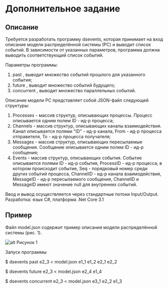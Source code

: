 # Дополнительное задание

## Описание

Требуется разработать программу dsevents, которая принимает на вход описание
модели распределённой системы (РС) и выводит список событий. В зависимости от
указанных параметров, программа должна выводить соответствующий список событий.

Параметры программы:

1. past <EventID>, выводит множество событий прошлого для указанного события;
2. future <EveentID>, выводит множество событий будущего;
3. concurrent <EventID>, выводит множество параллельных событий.

Описание модели РС представляет собой JSON-файл следующей структуры:

1. Processes - массив структур, описывающих процессы.
   Процесс описывается одним полем ID - ид-р процесса;
2. Channels - массив структур, описывающих каналы взаимодействия.
   Канал описывается полями "ID" - ид-р канала,
   From - ид-р процесса отправителя,
   To - ид-р процесса получателя;
3. Messages - массив структур, описывающих пересылаемые сообщения.
   Сообщение описывается одним полем ID - ид-р сообщения;
4. Events - массив структур, описывающих события.
   Событие описывается полями ID - ид-р события,
   ProcessID - ид-р процесса, в котором происходит событие,
   Seq - порядковый номер среди других событий процесса,
   ChannelID - ид-р канала взаимодействия,
   MessageID - ид-р пересылаемого сообщения,
   ChannelID и MessageID имеют значение null для внутренних событий.

Ввод и вывод осуществляется через стандартные потоки Input/Output.
Разработка: язык C#, платформа .Net Core 3.1

## Пример

Файл model.json содержит пример описания модели распределённой системы (рис. 1).

![alt Рисунок 1](https://github.com/vkuzn/dsevents/blob/master/diagram.gif?raw=true)

Запуск программы

\$ dsevents past e2_3 < model.json
e1_1 e1_2 e2_1 e2_2

\$ dsevents future e2_3 < model.json
e2_4 e1_4

\$ dsevents concurrent e2_3 < model.json
e3_1 e2_2 e1_3
